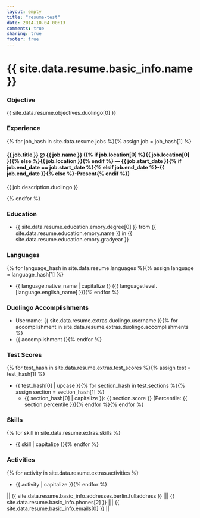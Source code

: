 ```yaml
---
layout: empty
title: "resume-test"
date: 2014-10-04 00:13
comments: true
sharing: true
footer: true
---
```


# **{{ site.data.resume.basic_info.name }}**

### **Objective**

{{ site.data.resume.objectives.duolingo[0] }}

### **Experience**

{% for job_hash in site.data.resume.jobs %}{% assign job = job_hash[1] %}
#### **{{ job.title }}** @ {{ job.name }} ({% if job.location[0] %}{{ job.location[0] }}{% else %}{{ job.location }}{% endif %} — {{ job.start_date }}{% if job.end_date == job.start_date %}{% elsif job.end_date %}-{{ job.end_date }}{% else %}-Present{% endif %})

{{ job.description.duolingo }}

{% endfor %}

### **Education**
* {{ site.data.resume.education.emory.degree[0] }} from {{ site.data.resume.education.emory.name }} in {{ site.data.resume.education.emory.gradyear }}

### **Languages**
{% for language_hash in site.data.resume.languages %}{% assign language = language_hash[1] %}
* {{ language.native_name | capitalize }} ({{ language.level.[language.english_name] }}){% endfor %}

### **Duolingo Accomplishments**
* Username: {{ site.data.resume.extras.duolingo.username }}{% for accomplishment in site.data.resume.extras.duolingo.accomplishments %}
* {{ accomplishment }}{% endfor %}

### **Test Scores**
{% for test_hash in site.data.resume.extras.test_scores %}{% assign test = test_hash[1] %}
* {{ test_hash[0] | upcase }}{% for section_hash in test.sections %}{% assign section = section_hash[1] %}
  - {{ section_hash[0] | capitalize }}: {{ section.score }} (Percentile: {{ section.percentile }}){% endfor %}{% endfor %}

### **Skills**
{% for skill in site.data.resume.extras.skills %}
* {{ skill | capitalize }}{% endfor %}

### **Activities**
{% for activity in site.data.resume.extras.activities %}
* {{ activity | capitalize }}{% endfor %}

|| {{ site.data.resume.basic_info.addresses.berlin.fulladdress }} ||| {{ site.data.resume.basic_info.phones[2] }} ||| {{ site.data.resume.basic_info.emails[0] }} ||

